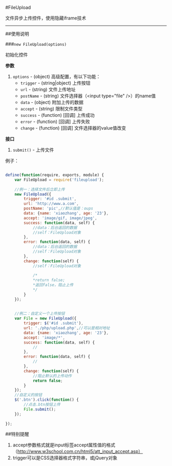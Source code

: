#FileUpload

文件异步上传控件，使用隐藏iframe技术

---

##使用说明

###`new FileUpload(options)`

初始化控件

**参数**

1. `options` - (object) 高级配置，有以下功能：
   - `trigger` - (string|object) 上传按钮
   - `url` - (string) 文件上传地址
   - `postName` - (string) 文件选择器（&lt;input type="file" /&gt;）的name值 
   - `data` - (object) 附加上传的数据
   - `accept` - (string) 限制文件类型
   - `success` - (function) [回调] 上传成功
   - `error` - (function) [回调] 上传失败 
   - `change` - (function) [回调] 文件选择器的value值改变

**接口**

1. `submit()` - 上传文件

例子：
```js

define(function(require, exports, module) {
    var FileUpload = require('fileupload');
    
    //例一：选择文件后立即上传
    new FileUpload({
        trigger: '#id .submit',
        url: 'http://www.a.com',
        postName: 'pic',//默认值是：oups
        data: {name: 'xiaozhang', age: '23'},
        accept: 'image/gif, image/jpeg',
        success: function(data, self) {
            //data：后台返回的数据
            //self：FileUpload对象
        },
        error: function(data, self) {
            //data：后台返回的数据
            //self：FileUpload对象
        },
        change: function(self) {
            //self：FileUpload对象
            
            /*
            *return false;
            *返回false，阻止上传 
            */
        }
    });
    
    
    //例二：自定义一个上传按钮
    var File = new FileUpload({
        trigger: $('#id .submit'),
        url: './php/upload.php',//可以是相对地址
        data: {name: 'xiaozhang', age: '23'},
        accept: 'image/*',
        success: function(data, self) {
            //
        },
        error: function(data, self) {
            //
        },
        change: function(self) {
            //阻止默认的上传动作
            return false;
        }
    });
    //自定义的按钮
    $('.btn').click(function() {
        //点击.btn按钮上传
        File.submit();
    });
    
});

```

##特别提醒
1. accept参数格式就是input标签accept属性值的格式（http://www.w3school.com.cn/html5/att_input_accept.asp）
2. trigger可以是CSS选择器格式字符串，或jQuery对象


